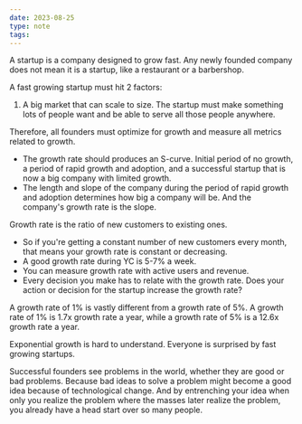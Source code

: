 ```yaml
---
date: 2023-08-25
type: note
tags:
---
```


A startup is a company designed to grow fast. Any newly founded company does not mean it is a startup, like a restaurant or a barbershop.

A fast growing startup must hit 2 factors:
1. A big market that can scale to size. The startup must make something lots of people want and be able to serve all those people anywhere.

Therefore, all founders must optimize for growth and measure all metrics related to growth.
- The growth rate should produces an S-curve. Initial period of no growth, a period of rapid growth and adoption, and a successful startup that is now a big company with limited growth.
- The length and slope of the company during the period of rapid growth and adoption  determines how big a company will be. And the company's growth rate is the slope.

Growth rate is the ratio of new customers to existing ones.
- So if you're getting a constant number of new customers every month, that means your growth rate is constant or decreasing.
- A good growth rate during YC is 5-7% a week.
- You can measure growth rate with active users and revenue.
- Every decision you make has to relate with the growth rate. Does your action or decision for the startup increase the growth rate?

A growth rate of 1% is vastly different from a growth rate of 5%. A growth rate of 1% is 1.7x growth rate a year, while a growth rate of 5% is a 12.6x growth rate a year.

Exponential growth is hard to understand. Everyone is surprised by fast growing startups.

Successful founders see problems in the world, whether they are good or bad problems. Because bad ideas to solve a problem might become a good idea because of technological change. And by entrenching your idea when only you realize the problem where the masses later realize the problem, you already have a head start over so many people.